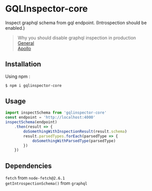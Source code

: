 # GQLInspector-core

Inspect graphql schema from gql endpoint. 
(Introspection should be enabled.)  
> Why you should disable graphql inspection in production  
> [General](https://lab.wallarm.com/why-and-how-to-disable-introspection-query-for-graphql-apis/)  
> [Apollo](https://www.apollographql.com/blog/graphql/security/why-you-should-disable-graphql-introspection-in-production/)

## Installation

Using npm :  
```sh
$ npm i gqlinspector-core
```

## Usage

```ts
import inspectSchema from 'gqlinspector-core'
const endpoint = 'http://localhost:4000'
inspectSchema(endpoint)
    .then(result => {
        doSomethingWithInspectionResult(result.schema)
        result.parsedTypes.forEach(parsedType => {
            doSomethingWithParsedType(parsedType)
        })
    })
```

## Dependencies  
`fetch` from `node-fetch@2.6.1`  
`getIntrospectionSchema()` from `graphql`